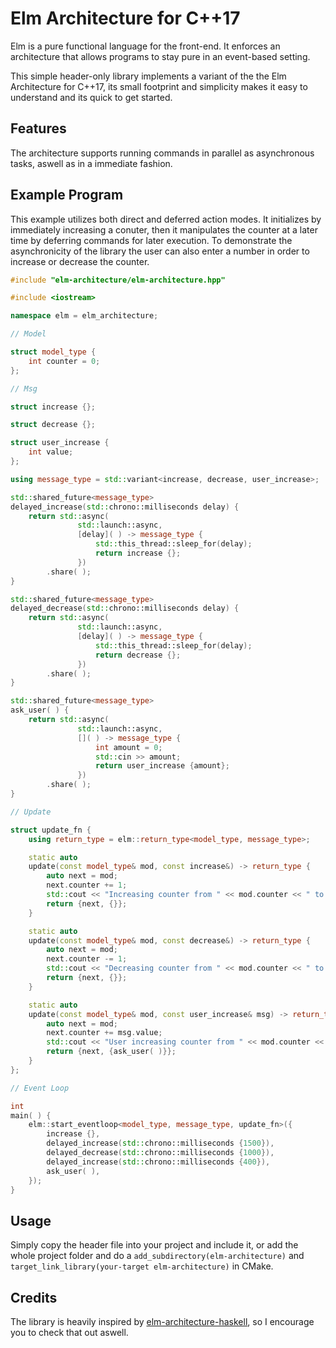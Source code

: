 # Elm Architecture for C++17

Elm is a pure functional language for the front-end. It enforces an architecture that allows programs to stay pure in an event-based setting.

This simple header-only library implements a variant of the the Elm Architecture for C++17, its small footprint and simplicity makes it easy to understand and its quick to get started.

## Features

The architecture supports running commands in parallel as asynchronous tasks, aswell as in a immediate fashion.

## Example Program

This example utilizes both direct and deferred action modes. It initializes by immediately increasing a conuter, then it manipulates the counter at a later time by deferring commands for later execution. To demonstrate the asynchronicity of the library the user can also enter a number in order to increase or decrease the counter.

```c++
#include "elm-architecture/elm-architecture.hpp"

#include <iostream>

namespace elm = elm_architecture;

// Model

struct model_type {
    int counter = 0;
};

// Msg

struct increase {};

struct decrease {};

struct user_increase {
    int value;
};

using message_type = std::variant<increase, decrease, user_increase>;

std::shared_future<message_type>
delayed_increase(std::chrono::milliseconds delay) {
    return std::async(
               std::launch::async,
               [delay]( ) -> message_type {
                   std::this_thread::sleep_for(delay);
                   return increase {};
               })
        .share( );
}

std::shared_future<message_type>
delayed_decrease(std::chrono::milliseconds delay) {
    return std::async(
               std::launch::async,
               [delay]( ) -> message_type {
                   std::this_thread::sleep_for(delay);
                   return decrease {};
               })
        .share( );
}

std::shared_future<message_type>
ask_user( ) {
    return std::async(
               std::launch::async,
               []( ) -> message_type {
                   int amount = 0;
                   std::cin >> amount;
                   return user_increase {amount};
               })
        .share( );
}

// Update

struct update_fn {
    using return_type = elm::return_type<model_type, message_type>;

    static auto
    update(const model_type& mod, const increase&) -> return_type {
        auto next = mod;
        next.counter += 1;
        std::cout << "Increasing counter from " << mod.counter << " to " << next.counter << std::endl;
        return {next, {}};
    }

    static auto
    update(const model_type& mod, const decrease&) -> return_type {
        auto next = mod;
        next.counter -= 1;
        std::cout << "Decreasing counter from " << mod.counter << " to " << next.counter << std::endl;
        return {next, {}};
    }

    static auto
    update(const model_type& mod, const user_increase& msg) -> return_type {
        auto next = mod;
        next.counter += msg.value;
        std::cout << "User increasing counter from " << mod.counter << " to " << next.counter << std::endl;
        return {next, {ask_user( )}};
    }
};

// Event Loop

int
main( ) {
    elm::start_eventloop<model_type, message_type, update_fn>({
        increase {},
        delayed_increase(std::chrono::milliseconds {1500}),
        delayed_decrease(std::chrono::milliseconds {1000}),
        delayed_increase(std::chrono::milliseconds {400}),
        ask_user( ),
    });
}
```

## Usage

Simply copy the header file into your project and include it, or add the whole project folder and do a `add_subdirectory(elm-architecture)` and `target_link_library(your-target elm-architecture)` in CMake.

## Credits

The library is heavily inspired by [elm-architecture-haskell](https://github.com/lazamar/elm-architecture-haskell), so I encourage you to check that out aswell.
